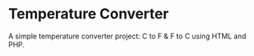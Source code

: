 # Temperature Converter
A simple temperature converter project: C to F &amp; F to C using HTML and PHP.
